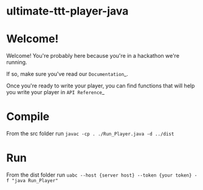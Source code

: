 # ultimate-ttt-player-java

Welcome!
========

Welcome! You're probably here because you're in a hackathon we're running. 

If so, make sure you've read our `Documentation`_.

Once you're ready to write your player, you can find functions that will help you write your player in `API Reference`_

# Compile
From the src folder run `javac -cp . ./Run_Player.java -d ../dist`

# Run
From the dist folder run `uabc --host {server host} --token {your token} -f "java Run_Player"`
